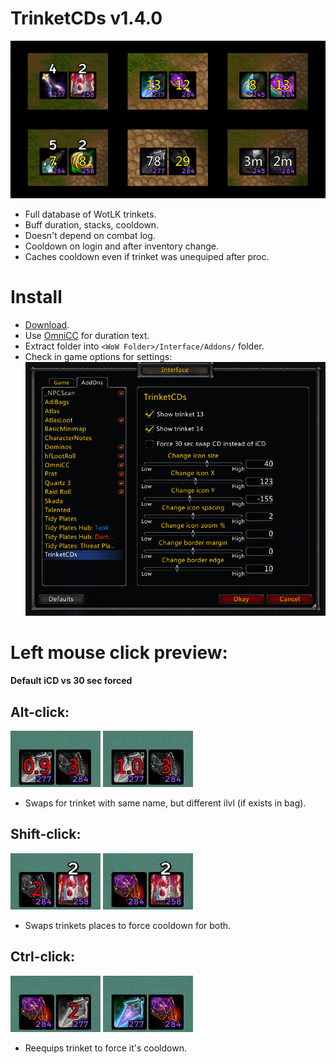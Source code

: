 # TrinketCDs v1.4.0
 ![](https://raw.githubusercontent.com/Ridepad/TrinketCDs/main/showcase/showcase.png)
 - Full database of WotLK trinkets.
 - Buff duration, stacks, cooldown.
 - Doesn't depend on combat log.
 - Cooldown on login and after inventory change.
 - Caches cooldown even if trinket was unequiped after proc.

# Install
 - [Download](https://github.com/Ridepad/TrinketCDs/releases/latest).
 - Use [OmniCC](https://www.curseforge.com/wow/addons/omni-cc/files/454434) for duration text.
 - Extract folder into `<WoW Folder>/Interface/Addons/` folder.
 - Check in game options for settings:
 ![](https://github.com/Ridepad/TrinketCDs/blob/main/showcase/showcase-options.png)

# Left mouse click preview:
 **Default iCD vs 30 sec forced**
## Alt-click:
 ![](https://raw.githubusercontent.com/Ridepad/TrinketCDs/main/showcase/showcase-swap-alt.gif)
 ![](https://raw.githubusercontent.com/Ridepad/TrinketCDs/main/showcase/showcase-swap-alt30.gif)
 - Swaps for trinket with same name, but different ilvl (if exists in bag).

## Shift-click:
 ![](https://raw.githubusercontent.com/Ridepad/TrinketCDs/main/showcase/showcase-swap-shift.gif)
 ![](https://raw.githubusercontent.com/Ridepad/TrinketCDs/main/showcase/showcase-swap-shift30.gif)
 - Swaps trinkets places to force cooldown for both.

## Ctrl-click:
 ![](https://raw.githubusercontent.com/Ridepad/TrinketCDs/main/showcase/showcase-swap-ctrl.gif)
 ![](https://raw.githubusercontent.com/Ridepad/TrinketCDs/main/showcase/showcase-swap-ctrl30.gif)
 - Reequips trinket to force it's cooldown.
